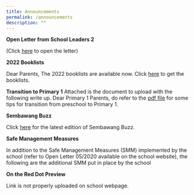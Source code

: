 ```yaml
---
title: Announcements
permalink: /announcements
description: ""
---
```

**Open Letter from School Leaders 2**

(Click [here](/files/AdmissionLetter_90023533_Offer%20.pdf) to open the letter)

**2022 Booklists**

Dear Parents, 
The 2022 booklists are available now. Click [here](https://moe-sembawangpri-staging.netlify.app/for-parents/useful-contacts/booklist) to get the booklists.

**Transition to Primary 1**
Attached is the document to upload with the following write up.
Dear Primary 1 Parents, do refer to the [pdf file](/files/transition.pdf) for some tips for transition from preschool to Primary 1.

**Sembawang Buzz**

Click [here](https://sites.google.com/moe.edu.sg/sbps-buzz/home) for the latest edition of Sembawang Buzz.

**Safe Management Measures**

In addition to the Safe Management Measures (SMM) implemented by the school (refer to Open Letter 05/2020 available on the school website), the following are the additional SMM put in place by the school

**On the Red Dot Preview**

Link is not properly uploaded on school webpage.